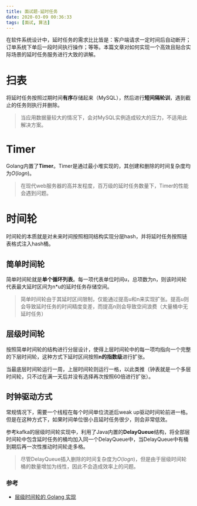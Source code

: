 ```yaml
---
title: 面试题-延时任务
date: 2020-03-09 00:36:33
tags: [面试, 算法]
---
```


在软件系统设计中，延时任务的需求比比皆是：客户端请求一定时间后自动断开；订单系统下单后一段时间执行操作；等等。本篇文章对如何实现一个高效且贴合实际场景的延时任务服务进行大致的讲解。

<!--more-->

# 扫表
将延时任务按照过期时间**有序**存储起来（MySQL），然后进行**短间隔轮训**，遇到截止的任务则执行并删除。

> 当应用数据量较大的情况下，会对MySQL实例造成较大的压力，不适用此解决方案。

# Timer
Golang内置了**Timer**。Timer是通过最小堆实现的，其创建和删除的时间复杂度均为$O(log n)$。

> 在现代web服务器的高并发程度，百万级的延时任务数量下，Timer的性能会遇到问题。

# 时间轮
时间轮的本质就是对未来时间按照相同结构实现分层hash，并将延时任务按照链表格式注入hash桶。

## 简单时间轮
简单时间轮就是**单个循环列表**。每一项代表单位时间u，总项数为n，则该时间轮代表最大延时区间为n*u的延时任务存储空间。

> 简单时间轮由于其延时区间限制，仅能通过提高u和n来实现扩张。提高u则会导致延时任务的时间精度变差，而提高n则会导致空间浪费（大量桶中无延时任务）

## 层级时间轮
按照简单时间轮的结构进行分层设计，使得上层时间轮中的每一项均指向一个完整的下层时间轮，这种方式下延时区间按照**n的指数级**进行扩张。

当最底层时间轮运行一周，上层时间轮则运行一格，以此类推（钟表就是一个多层时间轮，只不过在满一天后并没有选择再次按照60倍进行扩张）。

## 时钟驱动方式
常规情况下，需要一个线程在每个时间单位流逝后weak up驱动时间轮前进一格。但是在这种方式下，如果时间单位很小且延时任务很少，则会非常低效。

参考kafka的层级时间轮实现中，利用了Java内置的**DelayQueue**结构，将全部层时间轮中包含延时任务的桶均加入同一个DelayQueue中，当DelayQueue中有桶到期后再一次性推动时间轮走多格。

> 尽管DelayQueue插入删除的时间复杂度为$O(log n)$，但是由于层级时间轮桶的数量增加为线性，因此不会造成效率上的问题。

### 参考
- [层级时间轮的 Golang 实现](http://russellluo.com/2018/10/golang-implementation-of-hierarchical-timing-wheels.html)